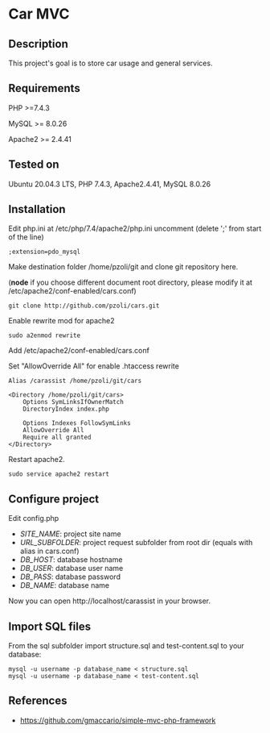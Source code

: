# Car MVC

## Description
This project's goal is to store car usage and general services.

## Requirements
PHP >=7.4.3

MySQL >= 8.0.26

Apache2 >= 2.4.41

## Tested on 
Ubuntu 20.04.3 LTS, PHP 7.4.3, Apache2.4.41, MySQL 8.0.26

## Installation

Edit php.ini at /etc/php/7.4/apache2/php.ini uncomment (delete ';' from start of the line)

```
;extension=pdo_mysql
```

Make destination folder /home/pzoli/git and clone git repository here. 

(**node** if you choose different document root directory, please modify it at /etc/apache2/conf-enabled/cars.conf)

```
git clone http://github.com/pzoli/cars.git
```

Enable rewrite mod for apache2

```
sudo a2enmod rewrite
```

Add /etc/apache2/conf-enabled/cars.conf

Set "AllowOverride All" for enable .htaccess rewrite

```
Alias /carassist /home/pzoli/git/cars

<Directory /home/pzoli/git/cars>
    Options SymLinksIfOwnerMatch
    DirectoryIndex index.php

    Options Indexes FollowSymLinks
    AllowOverride All
    Require all granted
</Directory>
```

Restart apache2.

```
sudo service apache2 restart
```

## Configure project

Edit config.php

- *SITE_NAME*: project site name
- *URL_SUBFOLDER*: project request subfolder from root dir (equals with alias in cars.conf)
- *DB_HOST*: database hostname
- *DB_USER*: database user name
- *DB_PASS*: database password
- *DB_NAME*: database name

Now you can open http://localhost/carassist in your browser.

## Import SQL files

From the sql subfolder import structure.sql and test-content.sql to your database:

```
mysql -u username -p database_name < structure.sql
mysql -u username -p database_name < test-content.sql
```

## References

- https://github.com/gmaccario/simple-mvc-php-framework
